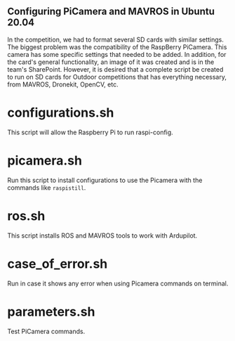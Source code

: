 ## Configuring PiCamera and MAVROS in Ubuntu 20.04
In the competition, we had to format several SD cards with similar settings. The biggest problem was the compatibility of the RaspBerry PiCamera. This camera has some specific settings that needed to be added. In addition, for the card's general functionality, an image of it was created and is in the team's SharePoint. However, it is desired that a complete script be created to run on SD cards for Outdoor competitions that has everything necessary, from MAVROS, Dronekit, OpenCV, etc.
# configurations.sh
This script will allow the Raspberry Pi to run raspi-config. 
# picamera.sh
Run this script to install configurations to use the Picamera with the commands like ```raspistill```.
# ros.sh
This script installs ROS and MAVROS tools to work with Ardupilot.
# case_of_error.sh
Run in case it shows any error when using Picamera commands on terminal.
# parameters.sh
Test PiCamera commands.
